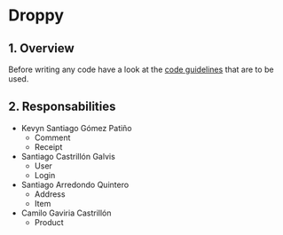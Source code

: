 # Droppy

## 1. Overview
Before writing any code have a look at the [code guidelines](guidelines) that are to be used.

## 2. Responsabilities
- Kevyn Santiago Gómez Patiño
  - Comment
  - Receipt
- Santiago Castrillón Galvis
  - User
  - Login
- Santiago Arredondo Quintero
  - Address
  - Item
- Camilo Gaviria Castrillón
  - Product

